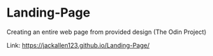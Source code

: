 # Landing-Page

Creating an entire web page from provided design (The Odin Project)

Link: https://jackallen123.github.io/Landing-Page/
